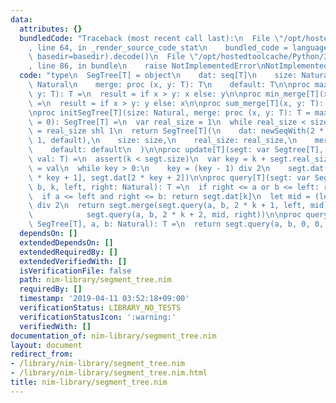 ```yaml
---
data:
  attributes: {}
  bundledCode: "Traceback (most recent call last):\n  File \"/opt/hostedtoolcache/Python/3.8.5/x64/lib/python3.8/site-packages/onlinejudge_verify/documentation/build.py\"\
    , line 64, in _render_source_code_stat\n    bundled_code = language.bundle(stat.path,\
    \ basedir=basedir).decode()\n  File \"/opt/hostedtoolcache/Python/3.8.5/x64/lib/python3.8/site-packages/onlinejudge_verify/languages/nim.py\"\
    , line 86, in bundle\n    raise NotImplementedError\nNotImplementedError\n"
  code: "type\n  SegTree[T] = object\n    dat: seq[T]\n    size: Natural\n    real_size:\
    \ Natural\n    merge: proc (x, y: T): T\n    default: T\n\nproc max_merge[T](x,\
    \ y: T): T =\n  result = if x > y: x else: y\n\nproc min_merge[T](x, y: T): T\
    \ =\n  result = if x > y: y else: x\n\nproc sum_merge[T](x, y: T): T = x + y\n\
    \nproc initSegTree[T](size: Natural, merge: proc (x, y: T): T = max_merge, default\
    \ = 0): SegTree[T] =\n  var real_size = 1\n  while real_size < size: real_size\
    \ = real_size shl 1\n  return SegTree[T](\n    dat: newSeqWith(2 * real_size -\
    \ 1, default),\n    size: size,\n    real_size: real_size,\n    merge: merge,\n\
    \    default: default\n  )\n\nproc update[T](segt: var Segtree[T], k: Natural,\
    \ val: T) =\n  assert(k < segt.size)\n  var key = k + segt.real_size - 1\n  segt.dat[key]\
    \ = val\n  while key > 0:\n    key = (key - 1) div 2\n    segt.dat[key] = segt.merge(segt.dat[2\
    \ * key + 1], segt.dat[2 * key + 2])\n\nproc query[T](segt: var SegTree[T], a,\
    \ b, k, left, right: Natural): T =\n  if right <= a or b <= left: return segt.default\n\
    \  if a <= left and right <= b: return segt.dat[k]\n  let mid = (left + right)\
    \ div 2\n  return segt.merge(segt.query(a, b, 2 * k + 1, left, mid),\n       \
    \            segt.query(a, b, 2 * k + 2, mid, right))\n\nproc query[T](segt: var\
    \ SegTree[T], a, b: Natural): T =\n  return segt.query(a, b, 0, 0, segt.real_size)\n"
  dependsOn: []
  extendedDependsOn: []
  extendedRequiredBy: []
  extendedVerifiedWith: []
  isVerificationFile: false
  path: nim-library/segment_tree.nim
  requiredBy: []
  timestamp: '2019-04-11 03:52:18+09:00'
  verificationStatus: LIBRARY_NO_TESTS
  verificationStatusIcon: ':warning:'
  verifiedWith: []
documentation_of: nim-library/segment_tree.nim
layout: document
redirect_from:
- /library/nim-library/segment_tree.nim
- /library/nim-library/segment_tree.nim.html
title: nim-library/segment_tree.nim
---
```

